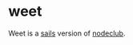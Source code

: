 # weet

Weet is a [sails](http://sailsjs.org) version of [nodeclub](https://github.com/cnodejs/nodeclub/).
